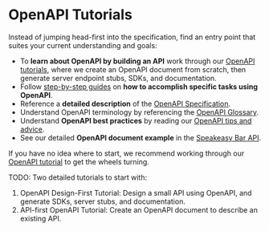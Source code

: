 # OpenAPI Tutorials

Instead of jumping head-first into the specification, find an entry point that suites your current understanding and goals:

- To **learn about OpenAPI by building an API** work through our [OpenAPI tutorials](./tutorial/README.md), where we create an OpenAPI document from scratch, then generate server endpoint stubs, SDKs, and documentation.
- Follow [step-by-step guides](./guides/README.md) on **how to accomplish specific tasks using OpenAPI**.
- Reference a **detailed description** of the [OpenAPI Specification](./specification/README.md).
- Understand OpenAPI terminology by referencing the [OpenAPI Glossary](./glossary/README.md).
- Understand **OpenAPI best practices** by reading our [OpenAPI tips and advice](./tips/README.md).
- See our detailed **OpenAPI document example** in the [Speakeasy Bar API](./example/README.md).

If you have no idea where to start, we recommend working through our [OpenAPI tutorial](./tutorials/README.md) to get the wheels turning.

TODO: Two detailed tutorials to start with:

1. OpenAPI Design-First Tutorial: Design a small API using OpenAPI, and generate SDKs, server stubs, and documentation.
2. API-first OpenAPI Tutorial: Create an OpenAPI document to describe an existing API.
